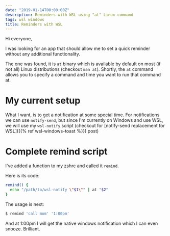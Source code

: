 ```yaml
---
date: "2019-01-14T00:00:00Z"
description: Reminders with WSL using "at" Linux command
tags: wsl windows
title: Reminders with WSL
---
```


Hi everyone,

I was looking for an app that should allow me to set a quick reminder
without any additional functionality.

The one was found, it is `at` binary which is available by default on most (if not all) Linux
distributions (checkout `man at`).
Shortly, the `at` command allows you to specify a command and time you want to run that command at.

My current setup
================

What I want, is to get a notification at some special time.
For notifications we can use `notify-send`,
but since I'm currently on Windows and use WSL, we will use my `wsl-notify` script
(checkout for [notify-send replacement for WSL]({{% ref wsl-windows-toast %}}) post)


Complete remind script
=====================

I've added a function to my zshrc and called it `remind`.

Here is its code:

```bash
remind() {
  echo "/path/to/wsl-notify \"$1\"" | at "$2"
}
```

The usage is next:

```bash
$ remind 'call mom' '1:00pm'
```

And at 1:00pm I will get the native windows notification which I can even snooze. Brilliant.
